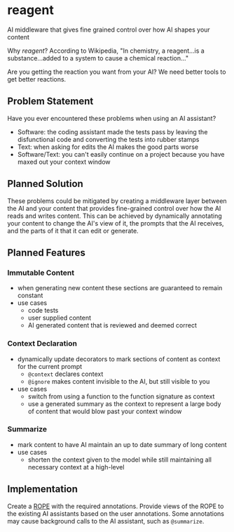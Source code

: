 # reagent
AI middleware that gives fine grained control over how AI shapes your content

Why *reagent*? According to Wikipedia, "In chemistry, a reagent...is a substance...added to a system to cause a chemical reaction..."

Are you getting the reaction you want from your AI? We need better tools to get better reactions.

## Problem Statement
Have you ever encountered these problems when using an AI assistant?
- Software: the coding assistant made the tests pass by leaving the disfunctional code and converting the tests into rubber stamps
- Text: when asking for edits the AI makes the good parts worse 
- Software/Text: you can't easily continue on a project because you have maxed out your context window

## Planned Solution
These problems could be mitigated by creating a middleware layer between the AI and your content that provides fine-grained
control over how the AI reads and writes content. This can be achieved by dynamically annotating your content to change the 
AI's view of it, the prompts that the AI receives, and the parts of it that it can edit or generate.

## Planned Features
### Immutable Content
- when generating new content these sections are guaranteed to remain constant
- use cases
  - code tests
  - user supplied content 
  - AI generated content that is reviewed and deemed correct
### Context Declaration
- dynamically update decorators to mark sections of content as context for the current prompt
  - `@context` declares context
  - `@ignore` makes content invisible to the AI, but still visible to you
- use cases
  - switch from using a function to the function signature as context
  - use a generated summary as the context to represent a large body of content that would blow past your context window
### Summarize
- mark content to have AI maintain an up to date summary of long content
- use cases
  - shorten the context given to the model while still maintaining all necessary context at a high-level

## Implementation
Create a [ROPE](https://en.wikipedia.org/wiki/Rope_(data_structure)) with the required annotations. Provide views of the ROPE to the existing AI assistants based on the user annotations. Some annotations may cause background calls to the AI assistant, such as `@summarize`.
